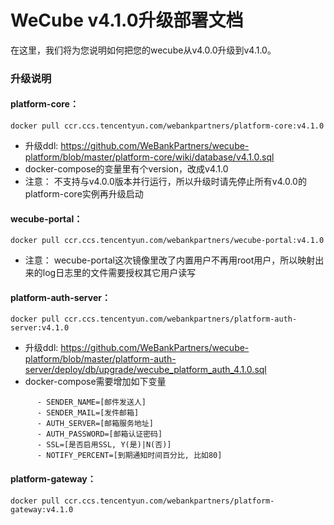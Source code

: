 # WeCube v4.1.0升级部署文档

在这里，我们将为您说明如何把您的wecube从v4.0.0升级到v4.1.0。

### 升级说明

#### platform-core：   
```
docker pull ccr.ccs.tencentyun.com/webankpartners/platform-core:v4.1.0
```
- 升级ddl: https://github.com/WeBankPartners/wecube-platform/blob/master/platform-core/wiki/database/v4.1.0.sql
- docker-compose的变量里有个version，改成v4.1.0
- 注意： 不支持与v4.0.0版本并行运行，所以升级时请先停止所有v4.0.0的platform-core实例再升级启动

#### wecube-portal：
```
docker pull ccr.ccs.tencentyun.com/webankpartners/wecube-portal:v4.1.0
```
- 注意： wecube-portal这次镜像里改了内置用户不再用root用户，所以映射出来的log日志里的文件需要授权其它用户读写

#### platform-auth-server：
```
docker pull ccr.ccs.tencentyun.com/webankpartners/platform-auth-server:v4.1.0
```
- 升级ddl: https://github.com/WeBankPartners/wecube-platform/blob/master/platform-auth-server/deploy/db/upgrade/wecube_platform_auth_4.1.0.sql
- docker-compose需要增加如下变量
```
      - SENDER_NAME=[邮件发送人]
      - SENDER_MAIL=[发件邮箱]
      - AUTH_SERVER=[邮箱服务地址]
      - AUTH_PASSWORD=[邮箱认证密码]
      - SSL=[是否启用SSL, Y(是)|N(否)]
      - NOTIFY_PERCENT=[到期通知时间百分比, 比如80]
```

#### platform-gateway：
```
docker pull ccr.ccs.tencentyun.com/webankpartners/platform-gateway:v4.1.0
```
